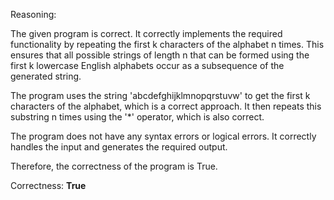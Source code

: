 Reasoning: 

The given program is correct. It correctly implements the required functionality by repeating the first k characters of the alphabet n times. This ensures that all possible strings of length n that can be formed using the first k lowercase English alphabets occur as a subsequence of the generated string.

The program uses the string 'abcdefghijklmnopqrstuvw' to get the first k characters of the alphabet, which is a correct approach. It then repeats this substring n times using the '*' operator, which is also correct.

The program does not have any syntax errors or logical errors. It correctly handles the input and generates the required output.

Therefore, the correctness of the program is True.

Correctness: **True**